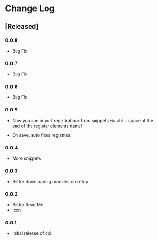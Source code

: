 # Change Log

## [Released]

### 0.0.8

* Bug Fix

### 0.0.7

* Bug Fix

### 0.0.6

* Bug Fix

### 0.0.5

* Now you can import registirations from snippets via ctrl + space at the end of the register elements name!

* On save, auto fixes registries.
### 0.0.4

* More snippets

### 0.0.3

* Better downloading modules on setup

### 0.0.2

* Better Read Me
* Icon

### 0.0.1

* Initial release of dbi
